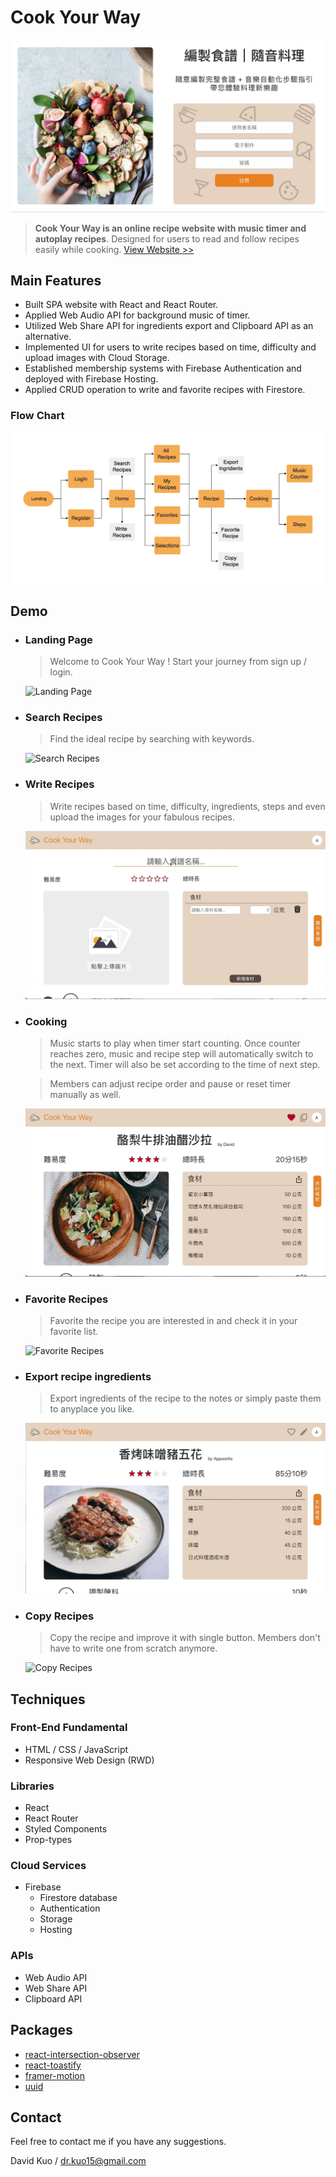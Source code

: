 # Cook Your Way
![Cook Your Way](./src/images/readme.webp "This is a cover image.")

> **Cook Your Way is an online recipe website with music timer and autoplay recipes**. Designed for users to read and follow recipes easily while cooking. 
> [View Website >>](https://cook-your-way.web.app/)

## Main Features

- Built SPA website with React and React Router.
- Applied Web Audio API for background music of timer.
- Utilized Web Share API for ingredients export and Clipboard API as an alternative.
- Implemented UI for users to write recipes based on time, difficulty and upload images with Cloud Storage. 
- Established membership systems with Firebase Authentication and deployed with Firebase Hosting.
- Applied CRUD operation to write and favorite recipes with Firestore.

### Flow Chart

![Flow Chart](./src/images/UserFlow.webp "Flow Chart")
## Demo

- ### **Landing Page**

  > Welcome to Cook Your Way ! Start your journey from sign up / login.

  ![Landing Page](./src/images/GIF/Landing.webp "Landing Page")

- ### **Search Recipes**

  > Find the ideal recipe by searching with keywords.

  ![Search Recipes](./src/images/GIF/Search.webp "Search Recipes")

- ### **Write Recipes**

  > Write recipes based on time, difficulty, ingredients, steps and even upload the images for your fabulous recipes.

  ![Write Recipes](./src/images/GIF/Write.webp "Write Recipes!")

- ### **Cooking**

  > Music starts to play when timer start counting. Once counter reaches zero, music and recipe step will automatically switch to the next. Timer will also be set according to the time of next step. 

  > Members can adjust recipe order and pause or reset timer manually as well.
  
  ![Cooking](./src/images/GIF/Cooking.webp "Cooking")
- ### **Favorite Recipes**

  > Favorite the recipe you are interested in and check it in your favorite list.
  
  ![Favorite Recipes](./src/images/GIF/Favorite.webp "Favorite Recipes")

- ### **Export recipe ingredients**

  > Export ingredients of the recipe to the notes
  or simply paste them to anyplace you like.
  
  ![Export recipe ingredients](./src/images/GIF/Export.webp "Export recipe ingredients")

- ### **Copy Recipes**

  > Copy the recipe and improve it with single button. Members don't have to write one from scratch anymore. 
  
  ![Copy Recipes](./src/images/GIF/Copy.webp "Copy Recipes")

## Techniques

### Front-End Fundamental

- HTML / CSS / JavaScript
- Responsive Web Design (RWD)

### Libraries

- React
- React Router
- Styled Components
- Prop-types
### Cloud Services

- Firebase
  - Firestore database
  - Authentication
  - Storage
  - Hosting

### APIs

- Web Audio API
- Web Share API
- Clipboard API

## Packages

- [react-intersection-observer](https://github.com/thebuilder/react-intersection-observer)
- [react-toastify](https://github.com/fkhadra/react-toastify)
- [framer-motion](https://github.com/framer/motion)
- [uuid](https://github.com/uuidjs/uuid)

## Contact

Feel free to contact me if you have any suggestions.

David Kuo / dr.kuo15@gmail.com
